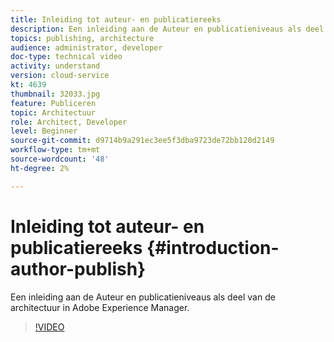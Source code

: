 ```yaml
---
title: Inleiding tot auteur- en publicatiereeks
description: Een inleiding aan de Auteur en publicatieniveaus als deel van de architectuur in Adobe Experience Manager.
topics: publishing, architecture
audience: administrator, developer
doc-type: technical video
activity: understand
version: cloud-service
kt: 4639
thumbnail: 32033.jpg
feature: Publiceren
topic: Architectuur
role: Architect, Developer
level: Beginner
source-git-commit: d9714b9a291ec3ee5f3dba9723de72bb120d2149
workflow-type: tm+mt
source-wordcount: '48'
ht-degree: 2%

---
```



# Inleiding tot auteur- en publicatiereeks {#introduction-author-publish}

Een inleiding aan de Auteur en publicatieniveaus als deel van de architectuur in Adobe Experience Manager.

>[!VIDEO](https://video.tv.adobe.com/v/32033/?quality=12&learn=on)